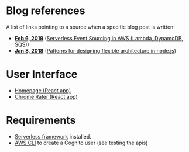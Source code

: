 # Blog references

A list of links pointing to a source when a specific blog post is written:

- [**Feb 6, 2019**](https://github.com/domagojk/beenion/tree/beenion-aws-2) ([Serverless Event Sourcing in AWS (Lambda, DynamoDB, SQS)](https://medium.com/@domagojk/serverless-event-sourcing-in-aws-lambda-dynamodb-sqs-7237d79aed27))
- [**Jan 8, 2018**](https://github.com/domagojk/beenion/tree/blog-patterns) ([Patterns for designing flexible architecture in node.js](https://medium.com/@domagojk/patterns-for-designing-flexible-architecture-in-node-js-cqrs-es-onion-7eb10bbefe17))

# User Interface

- [Homepage (React app)](https://github.com/domagojk/beenion-web)
- [Chrome Rater (React app)](https://github.com/domagojk/beenion-chrome-rater)

# Requirements 

- [Serverless framework](https://serverless.com/) installed.
- [AWS CLI](https://aws.amazon.com/cli/) to create a Cognito user (see testing the apis)

